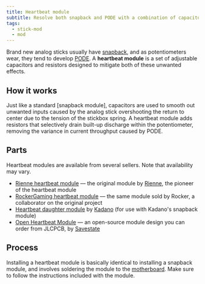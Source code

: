```yaml
---
title: Heartbeat module
subtitle: Resolve both snapback and PODE with a combination of capacitors and resistors.
tags:
  - stick-mod
  - mod
---
```


Brand new analog sticks usually have [snapback](/analog-stick/stickbox#snapback), and as potentiometers wear, they tend to develop [PODE](/misc/pode). A **heartbeat module** is a set of adjustable capacitors and resistors designed to mitigate both of these unwanted effects.

## How it works

Just like a standard [snapback module], capacitors are used to smooth out unwanted inputs caused by the analog stick overshooting the return to center due to the tension of the stickbox spring. A heartbeat module adds resistors that selectively drain built-up discharge within the potentiometer, removing the variance in current throughput caused by PODE.

## Parts

Heartbeat modules are available from several sellers. Note that availability may vary.

- [Rienne heartbeat module](https://www.riennecustoms.com/shop/heartbeat-module-preorder-pre-assembled-soldering-required/) — the original module by [Rienne](https://dol-003.info/modders/rienne-customs), the pioneer of the heartbeat module
- [RockerGaming heartbeat module](https://www.etsy.com/listing/1599189488) — the same module sold by Rocker, a collaborator on the original project
- [Heartbeat daughter module](https://kadano.biz/kadano-gcc-resistance-heartbeat-daughter-module-only-for-s2e-snapback-modules-and-tb-trigger-modules/) by [Kadano](https://dol-003.info/modders/kadano) (for use with Kadano's snapback module)
- [Open Heartbeat Module](https://github.com/Savestate2A03/open-heartbeat-module) — an open-source module design you can order from JLCPCB, by [Savestate](https://dol-003.info/modders/savestate)

## Process

Installing a heartbeat module is basically identical to installing a snapback module, and involves soldering the module to the [motherboard](/motherboard). Make sure to follow the instructions included with the module.
